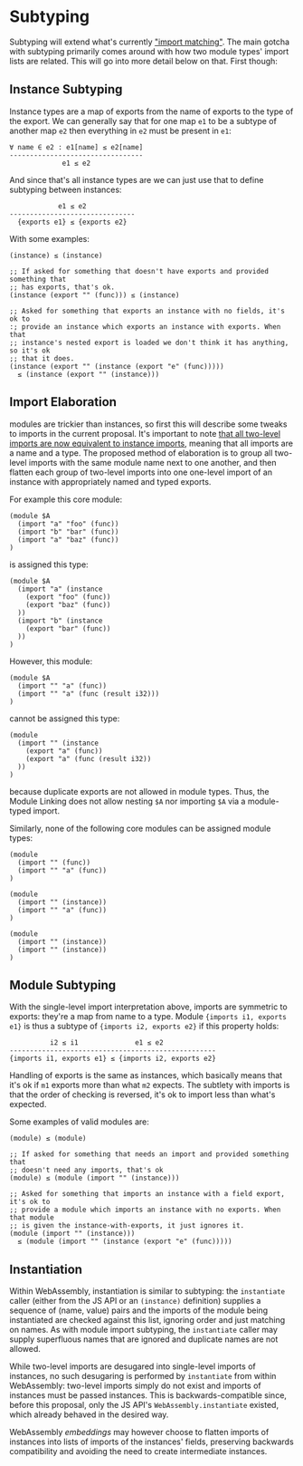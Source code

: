 # Subtyping

Subtyping will extend what's currently ["import
matching"](https://webassembly.github.io/spec/core/exec/modules.html#import-matching).
The main gotcha with subtyping primarily comes around with how two module
types' import lists are related. This will go into more detail below on that.
First though:

## Instance Subtyping

Instance types are a map of exports from the name of exports to the type of the
export. We can generally say that for one map `e1` to be a subtype of another
map `e2` then everything in `e2` must be present in `e1`:

```
∀ name ∈ e2 : e1[name] ≤ e2[name]
---------------------------------
             e1 ≤ e2
```

And since that's all instance types are we can just use that to define subtyping
between instances:

```
            e1 ≤ e2
-------------------------------
  {exports e1} ≤ {exports e2}
```

With some examples:

```wasm
(instance) ≤ (instance)

;; If asked for something that doesn't have exports and provided something that
;; has exports, that's ok.
(instance (export "" (func))) ≤ (instance)

;; Asked for something that exports an instance with no fields, it's ok to
:; provide an instance which exports an instance with exports. When that
;; instance's nested export is loaded we don't think it has anything, so it's ok
;; that it does.
(instance (export "" (instance (export "e" (func)))))
  ≤ (instance (export "" (instance)))
```

## Import Elaboration

modules are trickier than instances, so first this will describe some tweaks to
imports in the current proposal.  It's important to note [that all two-level
imports are now equivalent to instance
imports](./Explainer.md#import-definitions), meaning that all
imports are a name and a type. The proposed method of elaboration is to group
all two-level imports with the same module name next to one another, and then
flatten each group of two-level imports into one one-level import of an
instance with appropriately named and typed exports.

For example this core module:

```wasm
(module $A
  (import "a" "foo" (func))
  (import "b" "bar" (func))
  (import "a" "baz" (func))
)
```

is assigned this type:

```wasm
(module $A
  (import "a" (instance
    (export "foo" (func))
    (export "baz" (func))
  ))
  (import "b" (instance
    (export "bar" (func))
  ))
)
```

However, this module:

```wasm
(module $A
  (import "" "a" (func))
  (import "" "a" (func (result i32)))
)
```

cannot be assigned this type:

```wasm
(module
  (import "" (instance
    (export "a" (func))
    (export "a" (func (result i32))
  ))
)
```

because duplicate exports are not allowed in module types. Thus, the Module
Linking does not allow nesting `$A` nor importing `$A` via a module-typed
import.

Similarly, none of the following core modules can be assigned module types:

```wasm
(module
  (import "" (func))
  (import "" "a" (func))
)

(module
  (import "" (instance))
  (import "" "a" (func))
)

(module
  (import "" (instance))
  (import "" (instance))
)
```

## Module Subtyping

With the single-level import interpretation above, imports are symmetric to
exports: they're a map from name to a type. Module `{imports i1, exports e1}`
is thus a subtype of `{imports i2, exports e2}` if this property holds:

```
          i2 ≤ i1              e1 ≤ e2
---------------------------------------------------
{imports i1, exports e1} ≤ {imports i2, exports e2}
```

Handling of exports is the same as instances, which basically means that it's ok
if `m1` exports more than what `m2` expects. The subtlety with imports is that
the order of checking is reversed, it's ok to import less than what's
expected.

Some examples of valid modules are:

```wasm
(module) ≤ (module)

;; If asked for something that needs an import and provided something that
;; doesn't need any imports, that's ok
(module) ≤ (module (import "" (instance)))

;; Asked for something that imports an instance with a field export, it's ok to
;; provide a module which imports an instance with no exports. When that module
;; is given the instance-with-exports, it just ignores it.
(module (import "" (instance)))
  ≤ (module (import "" (instance (export "e" (func)))))
```

## Instantiation

Within WebAssembly, instantiation is similar to subtyping: the `instantiate`
caller (either from the JS API or an `(instance)` definition) supplies a
sequence of (name, value) pairs and the imports of the module being
instantiated are checked against this list, ignoring order and just matching on
names. As with module import subtyping, the `instantiate` caller may supply
superfluous names that are ignored and duplicate names are not allowed.

While two-level imports are desugared into single-level imports of instances,
no such desugaring is performed by `instantiate` from within WebAssembly:
two-level imports simply do not exist and imports of instances must be passed
instances. This is backwards-compatible since, before this proposal, only the
JS API's `WebAssembly.instantiate` existed, which already behaved in the
desired way.

WebAssembly *embeddings* may however choose to flatten imports of instances
into lists of imports of the instances' fields, preserving backwards
compatibility and avoiding the need to create intermediate instances.
